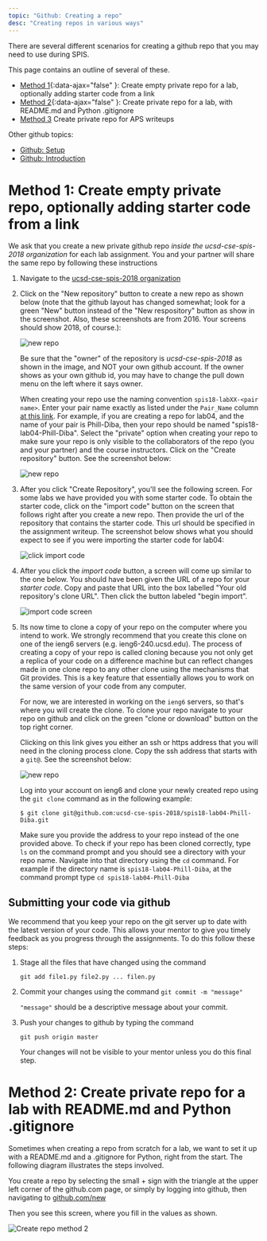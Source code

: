 ```yaml
---
topic: "Github: Creating a repo"
desc: "Creating repos in various ways"
---
```


There are several different scenarios for creating a github repo that you may need to use during SPIS.

This page contains an outline of several of these.

* [Method 1]({{site.url}}/topics/github_create_repo#method1){:data-ajax="false" }: Create empty private repo for a lab, optionally adding starter code from a link
* [Method 2]({{site.url}}/topics/github_create_repo#method2){:data-ajax="false" }: Create private repo for a lab, with README.md and Python .gitignore
* [Method 3](/topics/github_aps_writeups/) Create private repo for APS writeups
 
Other github topics:

* [Github: Setup](/topics/github_setup/)
* [Github: Introduction](/topics/github_introduction/)

# <a name="method1"></a>Method 1: Create empty private repo, optionally adding starter code from a link

We ask that you create a new private github repo *inside the
ucsd-cse-spis-2018 organization* for each lab assignment.  You and
your partner will share the same repo by following these instructions

1. Navigate to 
   the [ucsd-cse-spis-2018 organization](https://github.com/ucsd-cse-spis-2018)

1. Click on the "New repository" button to create a new repo as shown below (note that the github layout has changed somewhat; look for a green "New" button instead of the "New respository" button as show in the screenshot.  Also, these screenshots are from 2016.
   Your screens should show 2018, of course.): 

   ![new repo](/images/new-repo-begin.png)
   
   Be sure that the "owner" of the repository is *ucsd-cse-spis-2018*
   as shown in the image, and NOT your own github account.  If the
   owner shows as your own github id, you may have to change the pull
   down menu on the left where it says owner.
   
   When creating your repo use the naming convention
   `spis18-labXX-<pair name>`. Enter your pair name exactly as listed
   under the `Pair_Name` column [at this
   link](http://ucsd-cse-spis-2018.github.io/info/pairs/). For
   example, if you are creating a repo for lab04, and the name of your
   pair is Phill-Diba, then your repo should be named
   "spis18-lab04-Phill-Diba". Select the "private" option when
   creating your repo to make sure your repo is only visible to the
   collaborators of the repo (you and your partner) and the course
   instructors. Click on the "Create repository" button. See the
   screenshot below:
	
   ![new repo](/images/create-new-repo.png)

3. After you click "Create Repository", you'll see the following screen.
   For some labs we have provided you with some starter code. To obtain
    the starter code, click on the "import code" button on the screen that
    follows right after you create a new repo. Then provide the url of the
    repository that contains the starter code. This url should be
    specified in the assignment writeup. The screenshot below shows what
    you should expect to see if you were importing the starter code for
    lab04:
	
    ![click import code](/images/import-code1.png)

4.  After you click  the *import code* button,
    a screen will come up similar to the one below.    You should have been
    given the URL of a repo for your *starter code*.   Copy and paste that URL
    into the box labelled "Your old repository's clone URL".    Then click
    the button labeled "begin import".

    ![import code screen](/images/import-code2.png)


5. Its now time to clone a copy of your repo on the computer where you
    intend to work. We strongly recommend that you create this clone on one
    of the ieng6 servers (e.g. ieng6-240.ucsd.edu). The process of
    creating a copy of your repo is called cloning because you not only
    get a replica of your code on a difference machine but can reflect
    changes made in one clone repo to any other clone using the mechanisms
    that Git provides. This is a key feature that essentially allows you
    to work on the same version of your code from any computer. 

    For now,
    we are interested in working on the `ieng6` servers, so that's where you
    will create the clone. To clone your repo navigate to your repo on
    github and click on the green "clone or download" button on the top
    right corner. 

    Clicking on this link gives you either an ssh or https
    address that you will need in the cloning process clone. Copy the ssh
    address that starts with a `git@`. See the screenshot below:
	
    ![new repo](/images/get-repo-url.png) 
    
    Log into your account on ieng6 and clone your newly created repo
    using the `git clone` command as in the following example:

    ```
    $ git clone git@github.com:ucsd-cse-spis-2018/spis18-lab04-Phill-Diba.git

    ```
    
    Make sure you provide the address to your repo instead of the one
    provided above. To check if your repo has been cloned correctly, type
    `ls` on the command prompt and you should see a directory with your
    repo name. Navigate into that directory using the `cd` command. For
    example if the directory name is `spis18-lab04-Phill-Diba`, at the
    command prompt type `cd spis18-lab04-Phill-Diba`


## Submitting your code via github

We recommend that you keep your repo on the git server up to date with
the latest version of your code. This allows your mentor to give you
timely feedback as you progress through the assignments. To do this
follow these steps:

1.  Stage all the files that have changed using the command

    ```
    git add file1.py file2.py ... filen.py
    ```

2.  Commit your changes using the command `git commit -m "message"`

    `"message"` should be a descriptive message about your commit.   

3.  Push your changes to github by typing the command

    ```
    git push origin master
    ```

    Your changes will not be visible to your mentor unless you do this final
    step.


# <a name="method2"></a>Method 2: Create private repo for a lab with README.md and Python .gitignore

Sometimes when creating a repo from scratch for a lab, we want to set it up with a README.md and a .gitignore
for Python, right from the start.   The following diagram illustrates the steps involved.

You create a repo by selecting the small + sign with the triangle at the upper left corner of the github.com page, 
or simply by logging into github, then navigating to [github.com/new](https://github.com/new)

Then you see this screen, where you fill in the values as shown.

![Create repo method 2](/images/private-repo-method-2-50.png)






<div style="display:none">http://ucsd-cse-spis-2016.github.io/topics/github_create_repo/</div>
